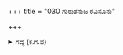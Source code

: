 +++
title = "030 ಗುರುತನುಜ ರವಿಸೂನು"

+++

<details><summary>ಗದ್ಯ (ಕ.ಗ.ಪ) </summary>

30. ದ್ರೋಣಪುತ್ರನಾದ ಅಶ್ವತ್ಥಾಮ, ಸೂರ್ಯನ ಮಗನಾದ ಕರ್ಣ, ಮದ್ರದೇಶಾಧಿಪತಿ ಶಲ್ಯ, ದ್ರೋಣಾಚಾರ್ಯರ ಭಾವಮೈದುನನಾದ ಕೃಪಾಚಾರ್ಯ, ದ್ರೋಣಾಚಾರ್ಯರೇ ಮೊದಲಾದ ಕೌರವನ ಕಡೆಯ ವೀರರು, ಭೀಷ್ಮನನ್ನು ಹಿಂಬಾಲಿಸಿ ಬಂದು ಅರಮನೆಯನ್ನು ಪ್ರವೇಶಿಸಿದರು. ಬ್ರಾಹ್ಮಣರು ಸಿಂಹಾಸನವನ್ನು ಸಿದ್ಧಪಡಿಸಿ ವೇದೋಕ್ತಕರ್ಮಗಳಲ್ಲಿ ನಿಪುಣರಾದವರಿಂದ ಮಂಗಳ ಕಾರ್ಯವನ್ನು ಪ್ರಾರಂಭಿಸಿದರು.
</details>
